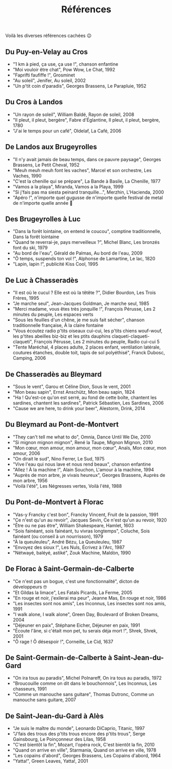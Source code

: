 ﻿---
title: "Références"
permalink: /Chemin-Stevenson/references/
sidebar:
  nav: "chemin_stevenson"
---

Voilà les diverses références cachées :wink:

## Du Puy-en-Velay au Cros

* "1 km à pied, ça use, ça use !", chanson enfantine
* "Moi vouloir être chat", Pow Wow, Le Chat, 1992
* "Faprifti faufiffe !", Grosminet
* "Au soleil", Jenifer, Au soleil, 2002
* "Un p'tit coin d'paradis", Georges Brassens, Le Parapluie, 1952

## Du Cros à Landos

* "Un rayon de soleil", William Baldé, Rayon de soleil, 2008
* "Il pleut, il pleut, bergère", Fabre d'Églantine, Il pleut, il pleut, bergère, 1780
* "J'ai le temps pour un café", Oldelaf, La Café, 2006

## De Landos aux Brugeyrolles

* "Il n'y avait jamais de beau temps, dans ce pauvre paysage", Georges Brassens, Le Petit Cheval, 1952
* "Meuh meuh meuh font les vaches", Marcel et son orchestre, Les Vaches, 1990
* "C'est la chenille qui se prépare", La Bande à Basile, La Chenille, 1977
* "Vamos a la playa", Miranda, Vamos a la Playa, 1999
* "Si j'fais pas ma siesta peinard tranquille...", Merzhin, L'Hacienda, 2000
* "Apéro !", n'importe quel gugusse de n'importe quelle festival de metal de n'importe quelle année :metal:

## Des Brugeyrolles à Luc

* "Dans la forêt lointaine, on entend le coucou", comptine traditionnelle, Dans la forêt lointaine
* "Quand te reverrai-je, pays merveilleux ?", Michel Blanc, Les bronzés font du ski, 1979
* "Au bord de l'eau", Gérald de Palmas, Au bord de l'eau, 2009
* "Ô temps, suspends ton vol !", Alphonse de Lamartine, Le lac, 1820
* "Lapin, lapin !", publicité Kiss Cool, 1995

## De Luc à Chasseradès

* "Il est où le cucul ? Elle est où la têtête ?", Didier Bourdon, Les Trois Frères, 1995
* "Je marche seul", Jean-Jacques Goldman, Je marche seul, 1985
* "Merci madame, vous êtes très jonquille !", François Pérusse, Les 2 minutes du peuple, Les espaces verts
* "Sous les feuilles d'un chêne, je me suis fait sécher", chanson traditionnelle française, À la claire fontaine
* "Vous écoutez radio p'tits oiseaux cui-cui, les p'tits chiens wouf-wouf, les p'tites abeilles biz-biz et les ptits dauphins claqueti-claqueti-claqueti", François Pérusse, Les 2 minutes du peuple, Radio cui-cui 5
* "Tente Maréchal, 4 places adulte, 2 places enfant, ventilation latérale, coutures étanches, double toit, tapis de sol polyéthisé", Franck Dubosc, Camping, 2006

## De Chasseradès au Bleymard

* "Sous le vent", Garou et Céline Dion, Sous le vent, 2001
* "Mon beau sapin", Ernst Anschütz, Mon beau sapin, 1824
* "Ha ! Qu'est-ce qu'on est serré, au fond de cette boîte, chantent les sardines, chantent les sardines", Patrick Sébastien, Les Sardines, 2006
* "Cause we are here, to drink your beer", Alestorm, Drink, 2014

## Du Bleymard au Pont-de-Montvert

* "They can't tell me what to do", Omnia, Dance Until We Die, 2010
* "Si mignon mignon mignon", René la Taupe, Mignon Mignon, 2010
* "Mon cœur, mon amour, mon amour, mon cœur", Anaïs, Mon cœur, mon amour, 2006
* "On dirait le sud", Nino Ferrer, Le Sud, 1975
* "Vive l'eau qui nous lave et nous rend beaux", chanson enfantine
* "Allez ! À la machine !", Alain Souchon, L'amour à la machine, 1994
* "Auprès de mon arbre, je vivais heureux", Georges Brassens, Auprès de mon arbre, 1956
* "Voilà l'été", Les Négresses vertes, Voilà l'été, 1988

## Du Pont-de-Montvert à Florac

* "Vas-y Francky c'est bon", Francky Vincent, Fruit de la passion, 1991
* "Ce n'est qu'un au revoir", Jacques Sevin, Ce n'est qu'un au revoir, 1920
* "Être ou ne pas être", William Shakespeare, Hamlet, 1603
* "Sois fainéant, sois fainéant, tu vivras longtemps", Coluche, Sois fainéant (ou conseil à un nourrisson), 1979
* "À la queuleuleu", André Bézu, La Queuleuleu, 1987
* "Envoyez des sioux !", Les Nuls, Écrivez à l'Arc, 1987
* "Nétwayé, baléyé, astiké", Zouk Machine, Maldòn, 1990

## De Florac à Saint-Germain-de-Calberte

* "Ce n'est pas un bogue, c'est une fonctionnalité", dicton de développeurs :nerd_face:
* "Et Gildas la limace", Les Fatals Picards, La Ferme, 2005
* "En rouge et noir, j'exilerai ma peur", Jeanne Mas, En rouge et noir, 1986
* "Les insectes sont nos amis", Les Inconnus, Les insectes sont nos amis, 1991
* "I walk alone, I walk alone", Green Day, Boulevard of Broken Dreams, 2004
* "Déjeuner en paix", Stéphane Eicher, Déjeuner en paix, 1991
* "Écoute l'âne, si c'était mon pet, tu serais déja mort !", Shrek, Shrek, 2001
* "Ô rage ! Ô désespoir !", Corneille, Le Cid, 1637

## De Saint-Germain-de-Calberte à Saint-Jean-du-Gard

* "On ira tous au paradis", Michel Polnareff, On ira tous au paradis, 1972
* "Broucouille comme on dit dans le bouchonnois", Les Inconnus, Les chasseurs, 1991
* "Comme un manouche sans guitare", Thomas Dutronc, Comme un manouche sans guitare, 2007

## De Saint-Jean-du-Gard à Alès

* "Je suis le maître du monde", Leonardo DiCaprio, Titanic, 1997
* "J'fais des trous des p'tits trous encore des p'tits trous", Serge Gainsbourg, Le Poinçonneur des Lilas, 1958
* "C'est bientôt la fin", Mozart, l'opéra rock, C'est bientôt la fin, 2010
* "Quand on arrive en ville", Starmania, Quand on arrive en ville, 1978
* "Les copains d'abord", Georges Brassens, Les Copains d'abord, 1964
* "Yatta!", Green Leaves, Yatta!, 2001
